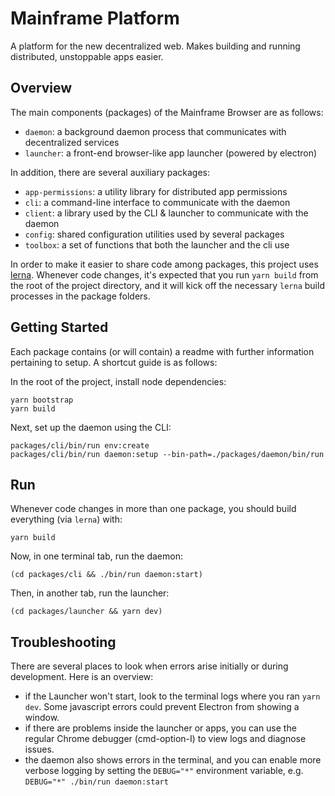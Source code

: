 # Mainframe Platform

A platform for the new decentralized web. Makes building and running distributed, unstoppable apps easier.

## Overview

The main components (packages) of the Mainframe Browser are as follows:

- `daemon`: a background daemon process that communicates with decentralized services
- `launcher`: a front-end browser-like app launcher (powered by electron)

In addition, there are several auxiliary packages:

- `app-permissions`: a utility library for distributed app permissions
- `cli`: a command-line interface to communicate with the daemon
- `client`: a library used by the CLI & launcher to communicate with the daemon
- `config`: shared configuration utilities used by several packages
- `toolbox`: a set of functions that both the launcher and the cli use

In order to make it easier to share code among packages, this project uses [lerna](https://lernajs.io/). Whenever code changes, it's expected that you run `yarn build` from the root of the project directory, and it will kick off the necessary `lerna` build processes in the package folders.

## Getting Started

Each package contains (or will contain) a readme with further information pertaining to setup. A shortcut guide is as follows:

In the root of the project, install node dependencies:

```
yarn bootstrap
yarn build
```

Next, set up the daemon using the CLI:

```
packages/cli/bin/run env:create
packages/cli/bin/run daemon:setup --bin-path=./packages/daemon/bin/run
```

## Run

Whenever code changes in more than one package, you should build everything (via `lerna`) with:

```
yarn build
```

Now, in one terminal tab, run the daemon:

```
(cd packages/cli && ./bin/run daemon:start)
```

Then, in another tab, run the launcher:

```
(cd packages/launcher && yarn dev)
```

## Troubleshooting

There are several places to look when errors arise initially or during development. Here is an overview:

- if the Launcher won't start, look to the terminal logs where you ran `yarn dev`. Some javascript errors could prevent Electron from showing a window.
- if there are problems inside the launcher or apps, you can use the regular Chrome debugger (cmd-option-I) to view logs and diagnose issues.
- the daemon also shows errors in the terminal, and you can enable more verbose logging by setting the `DEBUG="*"` environment variable, e.g. `DEBUG="*" ./bin/run daemon:start`

